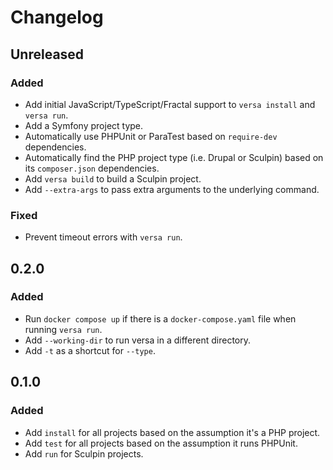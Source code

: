 # Changelog

## Unreleased

### Added

* Add initial JavaScript/TypeScript/Fractal support to `versa install` and `versa run`.
* Add a Symfony project type.
* Automatically use PHPUnit or ParaTest based on `require-dev` dependencies.
* Automatically find the PHP project type (i.e. Drupal or Sculpin) based on its `composer.json` dependencies.
* Add `versa build` to build a Sculpin project.
* Add `--extra-args` to pass extra arguments to the underlying command.

### Fixed

* Prevent timeout errors with `versa run`.

## 0.2.0

### Added

- Run `docker compose up` if there is a `docker-compose.yaml` file when running `versa run`.
- Add `--working-dir` to run versa in a different directory.
- Add `-t` as a shortcut for `--type`.

## 0.1.0

### Added

- Add `install` for all projects based on the assumption it's a PHP project.
- Add `test` for all projects based on the assumption it runs PHPUnit.
- Add `run` for Sculpin projects.
